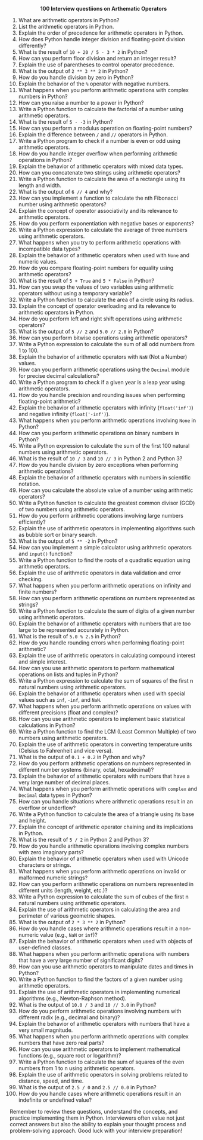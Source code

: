 **<div align="center" >100 Interview questiions on Arthematic Operators</div>**

1. What are arithmetic operators in Python?
2. List the arithmetic operators in Python.
3. Explain the order of precedence for arithmetic operators in Python.
4. How does Python handle integer division and floating-point division differently?
5. What is the result of `10 + 20 / 5 - 3 * 2` in Python?
6. How can you perform floor division and return an integer result?
7. Explain the use of parentheses to control operator precedence.
8. What is the output of `2 ** 3 ** 2` in Python?
9. How do you handle division by zero in Python?
10. Explain the behavior of the `%` operator with negative numbers.
11. What happens when you perform arithmetic operations with complex numbers in Python?
12. How can you raise a number to a power in Python?
13. Write a Python function to calculate the factorial of a number using arithmetic operators.
14. What is the result of `5 - -3` in Python?
15. How can you perform a modulus operation on floating-point numbers?
16. Explain the difference between `/` and `//` operators in Python.
17. Write a Python program to check if a number is even or odd using arithmetic operators.
18. How do you handle integer overflow when performing arithmetic operations in Python?
19. Explain the behavior of arithmetic operators with mixed data types.
20. How can you concatenate two strings using arithmetic operators?
21. Write a Python function to calculate the area of a rectangle using its length and width.
22. What is the output of `6 // 4` and why?
23. How can you implement a function to calculate the nth Fibonacci number using arithmetic operators?
24. Explain the concept of operator associativity and its relevance to arithmetic operators.
25. How do you perform exponentiation with negative bases or exponents?
26. Write a Python expression to calculate the average of three numbers using arithmetic operators.
27. What happens when you try to perform arithmetic operations with incompatible data types?
28. Explain the behavior of arithmetic operators when used with `None` and numeric values.
29. How do you compare floating-point numbers for equality using arithmetic operators?
30. What is the result of `5 + True` and `5 * False` in Python?
31. How can you swap the values of two variables using arithmetic operators without using a temporary variable?
32. Write a Python function to calculate the area of a circle using its radius.
33. Explain the concept of operator overloading and its relevance to arithmetic operators in Python.
34. How do you perform left and right shift operations using arithmetic operators?
35. What is the output of `5 // 2` and `5.0 // 2.0` in Python?
36. How can you perform bitwise operations using arithmetic operators?
37. Write a Python expression to calculate the sum of all odd numbers from 1 to 100.
38. Explain the behavior of arithmetic operators with `NaN` (Not a Number) values.
39. How can you perform arithmetic operations using the `Decimal` module for precise decimal calculations?
40. Write a Python program to check if a given year is a leap year using arithmetic operators.
41. How do you handle precision and rounding issues when performing floating-point arithmetic?
42. Explain the behavior of arithmetic operators with infinity (`float('inf')`) and negative infinity (`float('-inf')`).
43. What happens when you perform arithmetic operations involving `None` in Python?
44. How can you perform arithmetic operations on binary numbers in Python?
45. Write a Python expression to calculate the sum of the first 100 natural numbers using arithmetic operators.
46. What is the result of `10 / 3` and `10 // 3` in Python 2 and Python 3?
47. How do you handle division by zero exceptions when performing arithmetic operations?
48. Explain the behavior of arithmetic operators with numbers in scientific notation.
49. How can you calculate the absolute value of a number using arithmetic operators?
50. Write a Python function to calculate the greatest common divisor (GCD) of two numbers using arithmetic operators.
51. How do you perform arithmetic operations involving large numbers efficiently?
52. Explain the use of arithmetic operators in implementing algorithms such as bubble sort or binary search.
53. What is the output of `5 ** -2` in Python?
54. How can you implement a simple calculator using arithmetic operators and `input()` function?
55. Write a Python function to find the roots of a quadratic equation using arithmetic operators.
56. Explain the use of arithmetic operators in data validation and error checking.
57. What happens when you perform arithmetic operations on infinity and finite numbers?
58. How can you perform arithmetic operations on numbers represented as strings?
59. Write a Python function to calculate the sum of digits of a given number using arithmetic operators.
60. Explain the behavior of arithmetic operators with numbers that are too large to be represented accurately in Python.
61. What is the result of `5.0 % 2.5` in Python?
62. How do you handle rounding errors when performing floating-point arithmetic?
63. Explain the use of arithmetic operators in calculating compound interest and simple interest.
64. How can you use arithmetic operators to perform mathematical operations on lists and tuples in Python?
65. Write a Python expression to calculate the sum of squares of the first n natural numbers using arithmetic operators.
66. Explain the behavior of arithmetic operators when used with special values such as `inf`, `-inf`, and `NaN`.
67. What happens when you perform arithmetic operations on values with different precisions (float and complex)?
68. How can you use arithmetic operators to implement basic statistical calculations in Python?
69. Write a Python function to find the LCM (Least Common Multiple) of two numbers using arithmetic operators.
70. Explain the use of arithmetic operators in converting temperature units (Celsius to Fahrenheit and vice versa).
71. What is the output of `0.1 + 0.2` in Python and why?
72. How do you perform arithmetic operations on numbers represented in different number systems (binary, octal, hexadecimal)?
73. Explain the behavior of arithmetic operators with numbers that have a very large number of decimal places.
74. What happens when you perform arithmetic operations with `complex` and `Decimal` data types in Python?
75. How can you handle situations where arithmetic operations result in an overflow or underflow?
76. Write a Python function to calculate the area of a triangle using its base and height.
77. Explain the concept of arithmetic operator chaining and its implications in Python.
78. What is the result of `5 / 2` in Python 2 and Python 3?
79. How do you handle arithmetic operations involving complex numbers with zero imaginary parts?
80. Explain the behavior of arithmetic operators when used with Unicode characters or strings.
81. What happens when you perform arithmetic operations on invalid or malformed numeric strings?
82. How can you perform arithmetic operations on numbers represented in different units (length, weight, etc.)?
83. Write a Python expression to calculate the sum of cubes of the first n natural numbers using arithmetic operators.
84. Explain the use of arithmetic operators in calculating the area and perimeter of various geometric shapes.
85. What is the output of `2 * 3 ** 2` in Python?
86. How do you handle cases where arithmetic operations result in a non-numeric value (e.g., `NaN` or `inf`)?
87. Explain the behavior of arithmetic operators when used with objects of user-defined classes.
88. What happens when you perform arithmetic operations with numbers that have a very large number of significant digits?
89. How can you use arithmetic operators to manipulate dates and times in Python?
90. Write a Python function to find the factors of a given number using arithmetic operators.
91. Explain the use of arithmetic operators in implementing numerical algorithms (e.g., Newton-Raphson method).
92. What is the output of `10.0 / 3` and `10 // 3.0` in Python?
93. How do you perform arithmetic operations involving numbers with different radix (e.g., decimal and binary)?
94. Explain the behavior of arithmetic operators with numbers that have a very small magnitude.
95. What happens when you perform arithmetic operations with complex numbers that have zero real parts?
96. How can you use arithmetic operators to implement mathematical functions (e.g., square root or logarithm)?
97. Write a Python function to calculate the sum of squares of the even numbers from 1 to n using arithmetic operators.
98. Explain the use of arithmetic operators in solving problems related to distance, speed, and time.
99. What is the output of `2.5 / 0` and `2.5 // 0.0` in Python?
100. How do you handle cases where arithmetic operations result in an indefinite or undefined value?

Remember to review these questions, understand the concepts, and practice implementing them in Python. Interviewers often value not just correct answers but also the ability to explain your thought process and problem-solving approach. Good luck with your interview preparation!